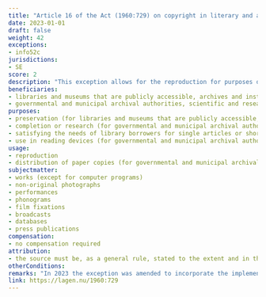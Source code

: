 ```yaml
---
title: "Article 16 of the Act (1960:729) on copyright in literary and artistic works"
date: 2023-01-01
draft: false
weight: 42
exceptions:
- info52c
jurisdictions:
- SE
score: 2
description: "This exception allows for the reproduction for purposes of preservation by libraries and museums that are publicly accessible, archives and institutions for film and audio haritage. It also allows for governmental and municipal archival authorities, scientific and research libraries operated by the community at large, and public libraries to reproduce works, other than computer programs (1) for purposes of completion or research, (2) for satisfying the needs of library borrowers for single articles or short extracts, or for material which, for security reasons, should not be given away in original form, or (3) for use in reading devices. Copies made on paper under the exception may be distributed to library borrowers." 
beneficiaries:
- libraries and museums that are publicly accessible, archives and institutions for film and audio haritage (for preservation purposes)
- governmental and municipal archival authorities, scientific and research libraries operated by the community at large, and public libraries (for purposes of completion or research)
purposes: 
- preservation (for libraries and museums that are publicly accessible, archives and institutions for film and audio haritage)
- completion or research (for governmental and municipal archival authorities, scientific and research libraries operated by the community at large, and public libraries)
- satisfying the needs of library borrowers for single articles or short extracts, or for material which, for security reasons, should not be given away in original form (for governmental and municipal archival authorities, scientific and research libraries operated by the community at large, and public libraries)
- use in reading devices (for governmental and municipal archival authorities, scientific and research libraries operated by the community at large, and public libraries)
usage:
- reproduction
- distribution of paper copies (for governmental and municipal archival authorities, scientific and research libraries operated by the community at large, and public libraries)
subjectmatter:
- works (except for computer programs)
- non-original photographs
- performances
- phonograms
- film fixations
- broadcasts
- databases
- press publications
compensation:
- no compensation required
attribution: 
- the source must be, as a general rule, stated to the extent and in the manner required by proper usage
otherConditions: 
remarks: "In 2023 the exception was amended to incorporate the implementation of art.6 of the CDSM Directive. Reproduction for preservation purposes was retreaved in a stand-alone first paragraph, covering a broader range of beneficiaries, while the previous wording of the exception was left in para 2 et seq. for purposes other than preservation.<br /><br />The exception enbles its benefifciaries to digitise works for the purpose of digital lending, however the lending itself falls outside the scope of the provision and is governed by an extending collective licensing scheme as per art. 42d of the Law.<br /><br />The exception extends to the rights of performers (art. 45(3) of the Law), photographers (art. 49a(4) of the Law), phonograms and film producers (art. 46(3) of the Law), broadcasting organisations (art. 48(3) of the Law), database makers (art. 49(3) of the Law) and press publishers (art. 48b(4) of the Law).<br /><br />Art. 11(2) requires that when a work is used publicly under an exception, the source must be, as a general rule, stated to the extent and in the manner required by proper usage. It also requires that the work must not be altered more than necessary for the intended use."
link: https://lagen.nu/1960:729
---
```


